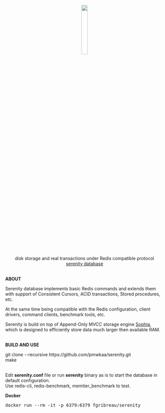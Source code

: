 <p align="center">
    <a href="http://sphia.org"><img src="http://serenitydb.org/logo.png" width="20%" height="20%" /></a>
</p>
<p align="center">
    disk storage and real transactions under Redis compatible protocol
    <br>
    <a href="http://serenitydb.org/">serenity database</a>
    <br>
    <br>
</p>

<p><b>ABOUT</b>

<p>Serenity database implements basic Redis commands and extends them with
support of Consistent Cursors, ACID transactions,
Stored procedures, etc.

<p>At the same time being compatible with the Redis configuration, client drivers, command clients, benchmark tools, etc.
<p>Serenity is build on top of Append-Only MVCC storage engine <a href="http://sphia.org">Sophia</a>, which is designed to efficiently store data much larger then available RAM.
<br>
<br>
<p><b>BUILD AND USE</b>

<p>git clone --recursive https://github.com/pmwkaa/serenity.git
<br>
make<br><br>

<p>Edit <b>serenity.conf</b> file or run <b>serenity</b> binary as is to start the database in default configuration.<br>
Use redis-cli, redis-benchmark, memtier_benchmark to test.

<p><b>Docker</b>

<pre>docker run --rm -it -p 6379:6379 fgribreau/serenity</pre>
</p>
